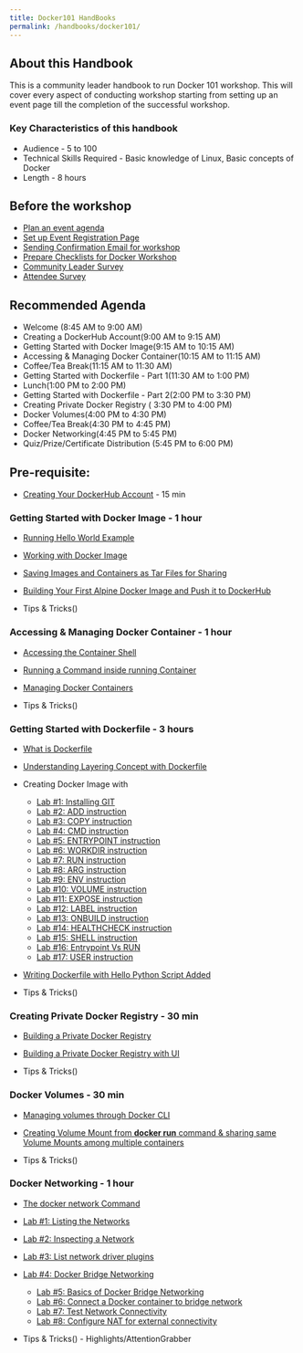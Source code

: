 ```yaml
---
title: Docker101 HandBooks
permalink: /handbooks/docker101/
---
```


## About this Handbook

This is a community leader handbook to run Docker 101 workshop. This will cover every aspect of conducting workshop starting from setting up an event page till the completion of the successful workshop. 

### Key Characteristics of this handbook

- Audience - 5 to 100
- Technical Skills Required - Basic knowledge of Linux, Basic concepts of Docker
- Length - 8 hours


## Before the workshop

- [Plan an event agenda](/housekeeping/plan-an-event-agenda/README.md)
- [Set up Event Registration Page](/housekeeping/event/README.md)
- [Sending Confirmation Email for workshop](/housekeeping/email/README.md)
- [Prepare Checklists for Docker Workshop](/housekeeping/checklist/README.md)
- [Community Leader Survey](/housekeeping/clsurvey/README.md)
- [Attendee Survey](/housekeeping/attendeesurvey/README.md)


## Recommended Agenda

- Welcome (8:45 AM to 9:00 AM)
- Creating a DockerHub Account(9:00 AM to 9:15 AM)
- Getting Started with Docker Image(9:15 AM to 10:15 AM)
- Accessing & Managing Docker Container(10:15 AM to 11:15 AM)
- Coffee/Tea Break(11:15 AM to 11:30 AM)
- Getting Started with Dockerfile - Part 1(11:30 AM to 1:00 PM) 
- Lunch(1:00 PM to 2:00 PM)
- Getting Started with Dockerfile - Part 2(2:00 PM to 3:30 PM)
- Creating Private Docker Registry ( 3:30 PM to 4:00 PM)
- Docker Volumes(4:00 PM to 4:30 PM)
- Coffee/Tea Break(4:30 PM to 4:45 PM)
- Docker Networking(4:45 PM to 5:45 PM)
- Quiz/Prize/Certificate Distribution (5:45 PM to 6:00 PM)

## Pre-requisite:

- [Creating Your DockerHub Account](dockerhub/dockerhub.md) - 15 min

### Getting Started with Docker Image - 1 hour


- [Running Hello World Example](/helloworld/README.md)  
- [Working with Docker Image](/beginners/workingwithdockerimage/workingwithdockerimage.md) 
- [Saving Images and Containers as Tar Files for Sharing](/beginners/saving-images-as-tar/README.md)
- [Building Your First Alpine Docker Image and Push it to DockerHub](/building/building-your-first-alpine-container.md)

- Tips & Tricks()



###  Accessing & Managing Docker Container - 1 hour

- [Accessing the Container Shell](/beginners/accessing-the-container/README.md)<br>
- [Running a Command inside running Container](/beginners/running-command-inside-running-container/README.md)<br>
- [Managing Docker Containers](/beginners/managing-containers/README.md)<br>

- Tips & Tricks()


### Getting Started with Dockerfile - 3 hours

- [What is Dockerfile](/beginners/dockerfile/Writing-dockerfile.html#what-is-a-dockerfile)<br>
- [Understanding Layering Concept with Dockerfile](/beginners/dockerfile/Layering-Dockerfile.html)
- Creating Docker Image with
   - [Lab #1: Installing GIT](/beginners/dockerfile/lab1_dockerfile_git.html)<br>
   - [Lab #2: ADD instruction](/beginners/dockerfile/Lab-2-Create-an-image-with-ADD-instruction.html)<br>
   - [Lab #3: COPY instruction](/beginners/dockerfile/lab4_dockerfile_copy.html)<br>
   - [Lab #4: CMD instruction](/beginners/dockerfile/lab4_cmd.html)<br>
   - [Lab #5: ENTRYPOINT instruction](/beginners/dockerfile/Dockerfile-ENTRYPOINT.html)<br>
   - [Lab #6: WORKDIR instruction](/beginners/dockerfile/WORKDIR_instruction.html)<br>
   - [Lab #7: RUN instruction](/beginners/dockerfile/Lab-7-Create-an-image-with-EXPOSE-instruction.html)<br>
   - [Lab #8: ARG instruction](/beginners/dockerfile/arg.html)<br>
   - [Lab #9: ENV instruction](/beginners/dockerfile/Lab_%239:ENV_instruction.html)<br>
   - [Lab #10: VOLUME instruction](/beginners/dockerfile/Lab%2310:VOLUME_instruction.html)<br>
   - [Lab #11: EXPOSE instruction](/beginners/dockerfile/Lab%2311:EXPOSE_instruction.html)<br>
   - [Lab #12: LABEL instruction](https://dockerlabs.collabnix.com/beginners/dockerfile/Label_instruction.html)<br>
   - [Lab #13: ONBUILD instruction](https://dockerlabs.collabnix.com/beginners/dockerfile/onbuild.html)<br>
   - [Lab #14: HEALTHCHECK instruction](https://dockerlabs.collabnix.com/beginners/dockerfile/healthcheck.html)<br>
   - [Lab #15: SHELL instruction](https://dockerlabs.collabnix.com/beginners/dockerfile/Lab-14-Create-an-image-with-SHELL-instruction.html)<br>
   - [Lab #16: Entrypoint Vs RUN](https://dockerlabs.collabnix.com/beginners/dockerfile/entrypoint-vs-run.html)<br>
   - [Lab #17: USER instruction](https://dockerlabs.collabnix.com/beginners/dockerfile/user.html)
- [Writing Dockerfile with Hello Python Script Added](https://dockerlabs.collabnix.com/beginners/dockerfile/lab_dockerfile_python.html)<br>

- Tips & Tricks()

### Creating Private Docker Registry - 30 min

- [Building a Private Docker Registry](https://dockerlabs.collabnix.com/beginners/build-private-docker-registry.html)
- [Building a Private Docker Registry with UI](https://dockerlabs.collabnix.com/beginners/portus/)

- Tips & Tricks()

### Docker Volumes - 30 min

- [Managing volumes through Docker CLI](https://collabnix.github.io/dockerlabs/beginners/volume/managing-volumes-via-docker-cli.html)<br>
- [Creating Volume Mount from **docker run** command & sharing same Volume Mounts among multiple containers](https://collabnix.github.io/dockerlabs/beginners/volume/creating-volume-mount-from-dockercli.html)<br>

- Tips & Tricks()

### Docker Networking - 1 hour

 - [The docker network Command](http://dockerlabs.collabnix.com/beginners/using-docker-network.html)<br>
 - [Lab #1: Listing the Networks](http://dockerlabs.collabnix.com/networking/A1-network-basics.html#step-2-list-networks)
 - [Lab #2: Inspecting a Network](http://dockerlabs.collabnix.com/networking/A1-network-basics.html#step-3-inspect-a-network)
 - [Lab #3: List network driver plugins](http://dockerlabs.collabnix.com/networking/A1-network-basics.html#step-4-list-network-driver-plugins)
 - [Lab #4: Docker Bridge Networking](http://dockerlabs.collabnix.com/networking/A2-bridge-networking.html)
   - [Lab #5: Basics of Docker Bridge Networking](http://dockerlabs.collabnix.com/networking/A2-bridge-networking.html#step-1-the-default-bridge-network)
   - [Lab #6: Connect a Docker container to bridge network](http://dockerlabs.collabnix.com/networking/A2-bridge-networking.html#step-2-connect-a-container)
   - [Lab #7: Test Network Connectivity](http://dockerlabs.collabnix.com/networking/A2-bridge-networking.html#step-3-test-network-connectivity)
   - [Lab #8: Configure NAT for external connectivity](http://dockerlabs.collabnix.com/networking/A2-bridge-networking.html#step-4-configure-nat-for-external-connectivity)
 
 - Tips & Tricks() - Highlights/AttentionGrabber


